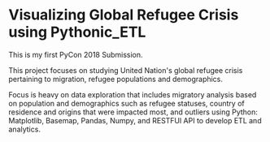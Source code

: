 # Visualizing Global Refugee Crisis using Pythonic_ETL

This is my first PyCon 2018 Submission. 

This project focuses on studying United Nation's global refugee crisis pertaining to migration, refugee populations and demographics. 

Focus is heavy on data exploration that includes migratory analysis based on population and demographics such as refugee statuses,
country of residence and origins that were impacted most, and outliers using Python: Matplotlib, Basemap, Pandas, Numpy, and RESTFUl API to develop ETL and analytics.
